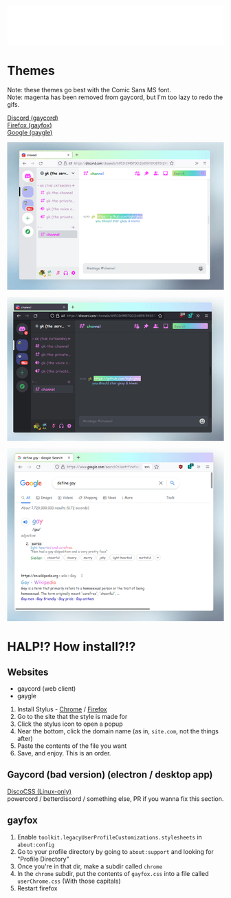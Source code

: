 <div align="center"> <img src="./media/gay.svg"/> </div>

# Themes

Note: these themes go best with the Comic Sans MS font.  
Note: magenta has been removed from gaycord, but I'm too lazy to redo the gifs.

[Discord (gaycord)](./gaycord.css)  
[Firefox (gayfox)](./gayfox.css)  
[Google (gaygle)](./gaygle.css)  

![gayfox/gaycord demo (light)](./media/gaycord_and_gayfox-light.gif)

![gayfox/gaycord demo (dark)](./media/gaycord_and_gayfox-dark.gif)

![gaygle demo](./media/gaygle.gif)



# HALP!? How install?!?

## Websites
 - gaycord (web client)
 - gaygle

1. Install Stylus - [Chrome](https://chrome.google.com/webstore/detail/stylus/clngdbkpkpeebahjckkjfobafhncgmne?hl=en) / [Firefox](https://addons.mozilla.org/en-US/firefox/addon/styl-us)
2. Go to the site that the style is made for
3. Click the stylus icon to open a popup
4. Near the bottom, click the domain name (as in, `site.com`, not the things after)
5. Paste the contents of the file you want
6. Save, and enjoy.  This is an order.


## Gaycord (bad version) (electron / desktop app)
[DiscoCSS (Linux-only)](https://github.com/mlvzk/discocss)  
powercord / betterdiscord / something else, PR if you wanna fix this section.


## gayfox
1. Enable `toolkit.legacyUserProfileCustomizations.stylesheets` in `about:config`
2. Go to your profile directory by going to `about:support` and looking for "Profile Directory"
3. Once you're in that dir, make a subdir called `chrome`
4. In the `chrome` subdir, put the contents of `gayfox.css` into a file called `userChrome.css` (With those capitals)
5. Restart firefox
